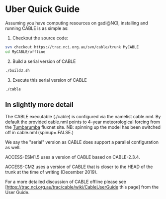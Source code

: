 # Uber Quick Guide

Assuming you have computing resources on gadi@NCI, installing and running CABLE is as simple as:

1. Checkout the source code:

```bash
svn checkout https://trac.nci.org.au/svn/cable/trunk MyCABLE
cd MyCABLE/offline
```
2. Build a serial version of CABLE

```bash
./build3.sh
```

3. Execute this serial version of CABLE

```bash
./cable
```

## In slightly more detail

The CABLE executable (./cable) is configured via the namelist cable.nml. By default the provided cable.nml points to 4-year meteorological forcing from the [Tumbarumba](http://sites.fluxdata.org/AU-Tum/) fluxnet site. NB: spinning up the model has been switched off in cable.nml (spinup=.FALSE.)

We say the "serial" version as CABLE does support a  parallel configuration as well.

ACCESS-ESM1.5 uses  a version of CABLE based on CABLE-2.3.4.

ACCESS-CM2  uses  a version of CABLE that is closer to the HEAD of the trunk at the time of writing (December 2019).

For a more detailed discussion of CABLE offline please see [https://trac.nci.org.au/trac/cable/wiki/CableUserGuide this page] from the User Guide.
